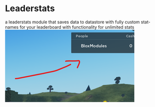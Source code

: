 # Leaderstats
a leaderstats module that saves data to datastore with fully custom stat-names for your leaderboard with functionality for unlimited stats
<img src='https://raw.githubusercontent.com/BloxModules/RepoImages/main/leaderstats/DD6807EB-D251-4ED9-B092-CEBABB8A795B.png' alt='Leaderboard head image'>
